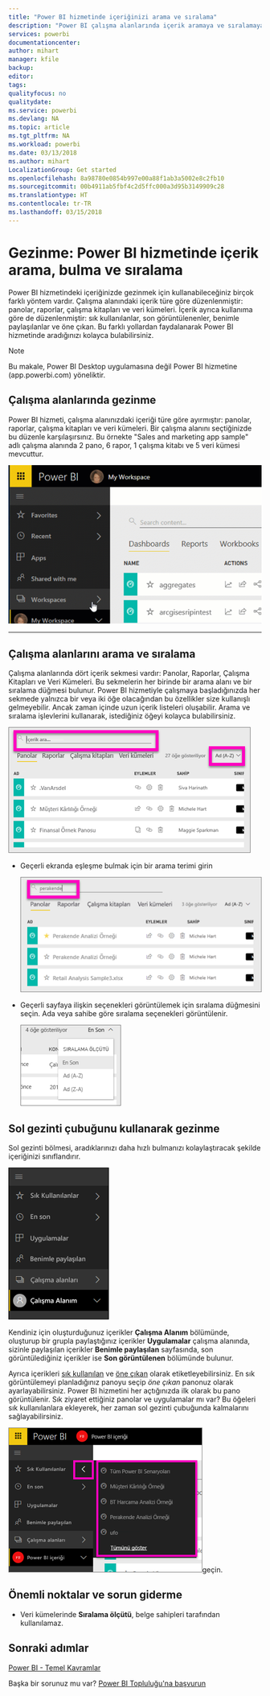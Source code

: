 ```yaml
---
title: "Power BI hizmetinde içeriğinizi arama ve sıralama"
description: "Power BI çalışma alanlarında içerik aramaya ve sıralamaya ilişkin belge"
services: powerbi
documentationcenter: 
author: mihart
manager: kfile
backup: 
editor: 
tags: 
qualityfocus: no
qualitydate: 
ms.service: powerbi
ms.devlang: NA
ms.topic: article
ms.tgt_pltfrm: NA
ms.workload: powerbi
ms.date: 03/13/2018
ms.author: mihart
LocalizationGroup: Get started
ms.openlocfilehash: 8a98780e0854b997e00a88f1ab3a5002e8c2fb10
ms.sourcegitcommit: 00b4911ab5fbf4c2d5ffc000a3d95b3149909c28
ms.translationtype: HT
ms.contentlocale: tr-TR
ms.lasthandoff: 03/15/2018
---
```

# <a name="navigation-searching-finding-and-sorting-content-in-power-bi-service"></a>Gezinme: Power BI hizmetinde içerik arama, bulma ve sıralama
Power BI hizmetindeki içeriğinizde gezinmek için kullanabileceğiniz birçok farklı yöntem vardır. Çalışma alanındaki içerik türe göre düzenlenmiştir: panolar, raporlar, çalışma kitapları ve veri kümeleri.  İçerik ayrıca kullanıma göre de düzenlenmiştir: sık kullanılanlar, son görüntülenenler, benimle paylaşılanlar ve öne çıkan. Bu farklı yollardan faydalanarak Power BI hizmetinde aradığınızı kolayca bulabilirsiniz.  

>[!NOTE] 
>Bu makale, Power BI Desktop uygulamasına değil Power BI hizmetine (app.powerbi.com) yöneliktir.

## <a name="navigation-within-workspaces"></a>Çalışma alanlarında gezinme

Power BI hizmeti, çalışma alanınızdaki içeriği türe göre ayırmıştır: panolar, raporlar, çalışma kitapları ve veri kümeleri. Bir çalışma alanını seçtiğinizde bu düzenle karşılaşırsınız. Bu örnekte "Sales and marketing app sample" adlı çalışma alanında 2 pano, 6 rapor, 1 çalışma kitabı ve 5 veri kümesi mevcuttur.

![video](media/service-navigation-search-filter-sort/workspaces.gif)

________________________________________

## <a name="searching-and-sorting-in-workspaces"></a>Çalışma alanlarını arama ve sıralama
Çalışma alanlarında dört içerik sekmesi vardır: Panolar, Raporlar, Çalışma Kitapları ve Veri Kümeleri.  Bu sekmelerin her birinde bir arama alanı ve bir sıralama düğmesi bulunur.  Power BI hizmetiyle çalışmaya başladığınızda her sekmede yalnızca bir veya iki öğe olacağından bu özellikler size kullanışlı gelmeyebilir.  Ancak zaman içinde uzun içerik listeleri oluşabilir.  Arama ve sıralama işlevlerini kullanarak, istediğiniz öğeyi kolayca bulabilirsiniz.

![Panolar sekmesi](media/service-navigation-search-filter-sort/power-bi-search-sort2.png)

* Geçerli ekranda eşleşme bulmak için bir arama terimi girin
  
   ![arama terimi girme](media/service-navigation-search-filter-sort/power-bi-search2.png)
* Geçerli sayfaya ilişkin seçenekleri görüntülemek için sıralama düğmesini seçin. Ada veya sahibe göre sıralama seçenekleri görüntülenir.
  
   ![sıralama menüsü](media/service-navigation-search-filter-sort/power-bi-sort-alpha.png)

## <a name="navigation-using-the-left-navbar"></a>Sol gezinti çubuğunu kullanarak gezinme
Sol gezinti bölmesi, aradıklarınızı daha hızlı bulmanızı kolaylaştıracak şekilde içeriğinizi sınıflandırır.  

![sol gezinti bölmesi](media/service-navigation-search-filter-sort/power-bi-newnav.png)



Kendiniz için oluşturduğunuz içerikler **Çalışma Alanım** bölümünde, oluşturup bir grupla paylaştığınız içerikler **Uygulamalar** çalışma alanında, sizinle paylaşılan içerikler **Benimle paylaşılan** sayfasında, son görüntülediğiniz içerikler ise **Son görüntülenen** bölümünde bulunur.

Ayrıca içerikleri [sık kullanılan](service-dashboard-favorite.md) ve [öne çıkan](service-dashboard-featured.md) olarak etiketleyebilirsiniz. En sık görüntülemeyi planladığınız panoyu seçip *öne çıkan* panonuz olarak ayarlayabilirsiniz. Power BI hizmetini her açtığınızda ilk olarak bu pano görüntülenir. Sık ziyaret ettiğiniz panolar ve uygulamalar mı var? Bu öğeleri sık kullanılanlara ekleyerek, her zaman sol gezinti çubuğunda kalmalarını sağlayabilirsiniz.

![Sık kullanılanlar açılır öğesi](media/service-navigation-search-filter-sort/power-bi-favorite-flyout.png)geçin.


## <a name="considerations-and-troubleshooting"></a>Önemli noktalar ve sorun giderme
* Veri kümelerinde **Sıralama ölçütü**, belge sahipleri tarafından kullanılamaz.

## <a name="next-steps"></a>Sonraki adımlar
[Power BI - Temel Kavramlar](service-basic-concepts.md)

Başka bir sorunuz mu var? [Power BI Topluluğu'na başvurun](http://community.powerbi.com/)